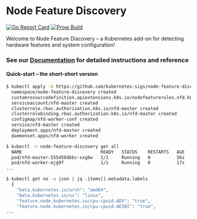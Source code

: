 # Node Feature Discovery

[![Go Report Card](https://goreportcard.com/badge/github.com/kubernetes-sigs/node-feature-discovery)](https://goreportcard.com/report/github.com/kubernetes-sigs/node-feature-discovery)
[![Prow Build](https://prow.k8s.io/badge.svg?jobs=pull-node-feature-discovery-build-image)](https://prow.k8s.io/job-history/gs/kubernetes-jenkins/pr-logs/directory/pull-node-feature-discovery-build-image)

Welcome to Node Feature Discovery – a Kubernetes add-on for detecting hardware
features and system configuration!

### See our [Documentation][documentation] for detailed instructions and reference

#### Quick-start – the short-short version

```bash
$ kubectl apply -k https://github.com/kubernetes-sigs/node-feature-discovery/deployment/overlays/default?ref=v0.10.0
  namespace/node-feature-discovery created
  customresourcedefinition.apiextensions.k8s.io/nodefeaturerules.nfd.k8s-sigs.io created
  serviceaccount/nfd-master created
  clusterrole.rbac.authorization.k8s.io/nfd-master created
  clusterrolebinding.rbac.authorization.k8s.io/nfd-master created
  configmap/nfd-worker-conf created
  service/nfd-master created
  deployment.apps/nfd-master created
  daemonset.apps/nfd-worker created

$ kubectl -n node-feature-discovery get all
  NAME                              READY   STATUS    RESTARTS   AGE
  pod/nfd-master-555458dbbc-sxg6w   1/1     Running   0          56s
  pod/nfd-worker-mjg9f              1/1     Running   0          17s
...

$ kubectl get no -o json | jq .items[].metadata.labels
  {
    "beta.kubernetes.io/arch": "amd64",
    "beta.kubernetes.io/os": "linux",
    "feature.node.kubernetes.io/cpu-cpuid.ADX": "true",
    "feature.node.kubernetes.io/cpu-cpuid.AESNI": "true",
...

```

[documentation]: https://kubernetes-sigs.github.io/node-feature-discovery
